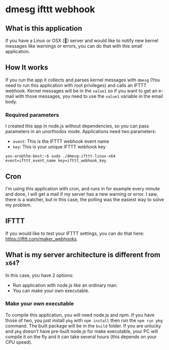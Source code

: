 # dmesg ifttt webhook

## What is this application
If you have a Linux or OSX (🤮) server and would like to notify new kernel messages like warnings or errors, you can do that with this small application.

## How It works
If you run the app it collects and parses kernel messages with `dmesg` (You need to run this application with root privileges) and calls an IFTTT webhook. Kernel messages will be in the `value1` so if you want to get an e-mail with those messages, you need to use the `value1` variable in the email body.

### Required parameters
I created this app in node.js without dependencies, so you can pass parameters in an unorthodox mode.
Applications need two parameters:
 - `event`: This is the IFTTT webhook event name
 - `key`: This is your unique IFTTT webhook key

```shell
you-are@the-best:~$ sudo ./dmesg-ifttt-linux-x64 event=ifttt_event_name key=ifttt_webhook_key
```

## Cron
I'm using this application with cron, and runs in for example every minute and done, I will get a mail if my server has a new warning or error. I saw, there is a watcher, but in this case, the polling was the easiest way to solve my problem.

## IFTTT
If you would like to test your IFTTT settings, you can do that here: https://ifttt.com/maker_webhooks.

## What is my server architecture is different from `x64`?
In this case, you have 2 options:
 - Run application with node.js like an ordinary man.
 - You can make your own executable.

### Make your own executable
To compile this application, you will need node.js and npm. If you have those of two, you just install `pkg` with `npm install` then run the `npm run pkg` command.
The built package will be in the `build` folder.
If you are unlucky and `pkg` doesn't have pre-built node.js for make executable, your PC will compile it on the fly and it can take several hours (this depends on your CPU speed).
